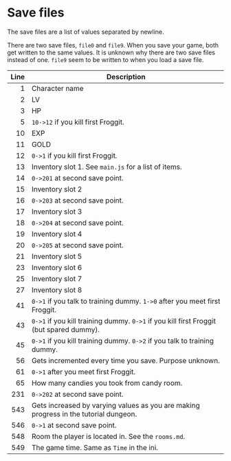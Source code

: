 # Save files

The save files are a list of values separated by newline.

There are two save files, `file0` and `file9`. When you save your game, both get written to the same values.
It is unknown why there are two save files instead of one. `file9` seem to be written to when you load a save file.

Line | Description
----:| -----------
   1 | Character name
   2 | LV
   3 | HP
   5 | `10->12` if you kill first Froggit.
  10 | EXP
  11 | GOLD
  12 | `0->1` if you kill first Froggit.
  13 | Inventory slot 1. See `main.js` for a list of items.
  14 | `0->201` at second save point.
  15 | Inventory slot 2
  16 | `0->203` at second save point.
  17 | Inventory slot 3
  18 | `0->204` at second save point.
  19 | Inventory slot 4
  20 | `0->205` at second save point.
  21 | Inventory slot 5
  23 | Inventory slot 6
  25 | Inventory slot 7
  27 | Inventory slot 8
  41 | `0->1` if you talk to training dummy. `1->0` after you meet first Froggit.
  43 | `0->1` if you kill training dummy. `0->1` if you kill first Froggit (but spared dummy).
  45 | `0->1` if you kill training dummy. `0->2` if you talk to training dummy.
  56 | Gets incremented every time you save. Purpose unknown.
  61 | `0->1` after you meet first Froggit.
  65 | How many candies you took from candy room.
 231 | `0->202` at second save point.
 543 | Gets increased by varying values as you are making progress in the tutorial dungeon.
 546 | `0->1` at second save point.
 548 | Room the player is located in. See the `rooms.md`.
 549 | The game time. Same as `Time` in the ini.
